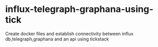 # influx-telegraph-graphana-using-tick
Create docker files and establish connectivity between influx db,telegraph,graphana and an api using tickstack 
